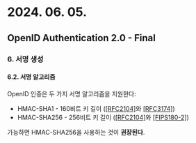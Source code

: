 # 2024. 06. 05.

## OpenID Authentication 2.0 - Final

### 6. 서명 생성

#### 6.2. 서명 알고리즘

OpenID 인증은 두 가지 서명 알고리즘을 지원한다:

* HMAC-SHA1 - 160비트 키 길이 ([[RFC2104]][rfc-2104]와 [[RFC3174]][rfc-3174])
* HMAC-SHA256 - 256비트 키 길이 ([[RFC2104]][rfc-2104]와 [[FIPS180-2]][fips-180-2])

가능하면 HMAC-SHA256을 사용하는 것이 **권장된다**.



[rfc-2104]: https://www.rfc-editor.org/rfc/rfc2104.html
[rfc-3174]: https://www.rfc-editor.org/rfc/rfc3174.html
[fips-180-2]: https://csrc.nist.gov/files/pubs/fips/180-2/final/docs/fips180-2.pdf